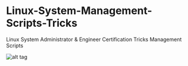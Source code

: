 # Linux-System-Management-Scripts-Tricks
Linux System Administrator &amp; Engineer Certification Tricks Management Scripts

![alt tag](https://emreovunc.com/images/tuxlinux.png)
